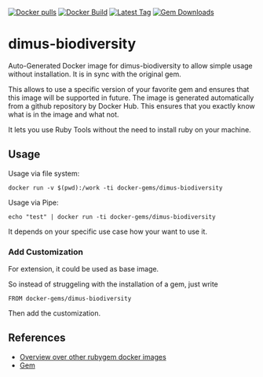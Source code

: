 [![Docker pulls](https://img.shields.io/docker/pulls/rubygem/dimus-biodiversity.svg)](https://hub.docker.com/r/rubygem/dimus-biodiversity/)
[![Docker Build](https://img.shields.io/docker/automated/rubygem/dimus-biodiversity.svg)](https://hub.docker.com/r/rubygem/dimus-biodiversity/)
[![Latest Tag](https://img.shields.io/github/tag/docker-rubygem/dimus-biodiversity.svg)](https://hub.docker.com/r/rubygem/dimus-biodiversity/)
[![Gem Downloads](https://img.shields.io/gem/dt/dimus-biodiversity.svg)](https://rubygems.org/gems/dimus-biodiversity/)
# dimus-biodiversity

Auto-Generated Docker image for dimus-biodiversity to allow simple usage without installation.
It is in sync with the original gem.

This allows to use a specific version of your favorite gem and ensures that this image will be supported in future.
The image is generated automatically from a github repository by Docker Hub.
This ensures that you exactly know what is in the image and what not.

It lets you use Ruby Tools without the need to install ruby on your machine.

## Usage

Usage via file system:

`docker run -v $(pwd):/work -ti docker-gems/dimus-biodiversity`

Usage via Pipe:

`echo "test" | docker run -ti docker-gems/dimus-biodiversity`

It depends on your specific use case how your want to use it.

### Add Customization

For extension, it could be used as base image.

So instead of struggeling with the installation of a gem, just write

`FROM docker-gems/dimus-biodiversity`

Then add the customization.

## References

 - [Overview over other rubygem docker images](https://github.com/thinkbot/docker-rubygem)
 - [Gem](https://rubygems.org/gems/dimus-biodiversity/)
